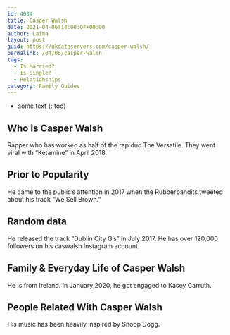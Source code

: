 ```yaml
---
id: 4034
title: Casper Walsh
date: 2021-04-06T14:00:07+00:00
author: Laima
layout: post
guid: https://ukdataservers.com/casper-walsh/
permalink: /04/06/casper-walsh
tags:
  - Is Married?
  - Is Single?
  - Relationships
category: Family Guides
---
```


* some text
{: toc}


## Who is Casper Walsh
                  
                  
                  
Rapper who has worked as half of the rap duo The Versatile. They went viral with &#8220;Ketamine&#8221; in April 2018. 
                  
              
            
              
            
                
                
                
## Prior to Popularity
                  
                  
                  
He came to the public&#8217;s attention in 2017 when the Rubberbandits tweeted about his track &#8220;We Sell Brown.&#8221;
                  
              
            
              
            
                
                
                
## Random data
                  
                  
                  
He released the track &#8220;Dublin City G&#8217;s&#8221; in July 2017. He has over 120,000 followers on his caswalsh Instagram account.
                  
              
            
              
            
                
                
                
## Family & Everyday Life of Casper Walsh
                  
                  
                  
He is from Ireland. In January 2020, he got engaged to Kasey Carruth.
                  
              
            
              
            
                
                
                
## People Related With Casper Walsh
                  
                  
                  
His music has been heavily inspired by Snoop Dogg.
                  
              
            
              
            
                
              
            
              
              
            
            
              
            
          
          
          